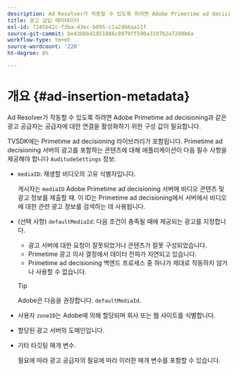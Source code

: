 ```yaml
---
description: Ad Resolver가 작동할 수 있도록 하려면 Adobe Primetime ad decisioning과 같은 광고 공급자는 공급자에 대한 연결을 활성화하기 위한 구성 값이 필요합니다.
title: 광고 삽입 메타데이터
exl-id: 7245b42c-f3ba-43ec-b895-c1a2d66aa11f
source-git-commit: be43bbbd1051886c8979ff590a3197b2a7249b6a
workflow-type: tm+mt
source-wordcount: '220'
ht-degree: 0%

---
```


# 개요 {#ad-insertion-metadata}

Ad Resolver가 작동할 수 있도록 하려면 Adobe Primetime ad decisioning과 같은 광고 공급자는 공급자에 대한 연결을 활성화하기 위한 구성 값이 필요합니다.

TVSDK에는 Primetime ad decisioning 라이브러리가 포함됩니다. Primetime ad decisioning 서버의 광고를 포함하는 콘텐츠에 대해 애플리케이션이 다음 필수 사항을 제공해야 합니다 `AuditudeSettings` 정보:

* `mediaID`: 재생할 비디오의 고유 식별자입니다.

   게시자는 `mediaID` Adobe Primetime ad decisioning 서버에 비디오 콘텐츠 및 광고 정보를 제출할 때. 이 ID는 Primetime ad decisioning에서 서버에서 비디오에 대한 관련 광고 정보를 검색하는 데 사용됩니다.

* (선택 사항) `defaultMediaId`: 다음 조건이 충족될 때에 제공되는 광고를 지정합니다.

   * 광고 서버에 대한 요청이 잘못되었거나 콘텐츠가 잘못 구성되었습니다.
   * Primetime 광고 의사 결정에서 데이터 전파가 지연되고 있습니다.
   * Primetime ad decisioning 백엔드 프로세스 중 하나가 제대로 작동하지 않거나 사용할 수 없습니다.

   >[!TIP]
   >
   >Adobe은 다음을 권장합니다. `defaultMediaId`.

* 사용자 `zoneID`는 Adobe에 의해 할당되며 회사 또는 웹 사이트를 식별합니다.
* 할당된 광고 서버의 도메인입니다.
* 기타 타깃팅 매개 변수.

   필요에 따라 광고 공급자의 필요에 따라 이러한 매개 변수를 포함할 수 있습니다.
